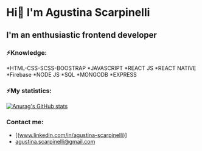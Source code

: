 # **Hi👋 I'm Agustina Scarpinelli**
## I'm an enthusiastic frontend developer
### ⚡Knowledge:
*HTML-CSS-SCSS-BOOSTRAP
*JAVASCRIPT
*REACT JS
*REACT NATIVE
*Firebase
*NODE JS
*SQL
*MONGODB
*EXPRESS

### ⚡My statistics:
[![Anurag's GitHub stats](https://github-readme-stats.vercel.app/api?username=agustinascarpinelli&show_icons=true&theme=dark)](https://github.com/anuraghazra/github-readme-stats)

### Contact me:
* [(www.linkedin.com/in/agustina-scarpinelli)]
* agustina.scarpinelli@gmail.com 
